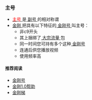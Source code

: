 ### 主号
- [<font color="Red"> 主号 </font>](https://a2zitpro.github.io/web/mainkkid)是[ 副号 ]()的相对称谓
- [ 金刚 ](https://a2zitpro.github.io/web/a2zitpro)把具有以下特征的[ 金刚号 ](https://a2zitpro.github.io/web/kkid)叫<font color="Black">主号</font>：
  - 非c9开头
  - 其上捆绑了[ 大宗流量 ](https://a2zitpro.github.io/web/大宗流量)包
  - 同一时间您可持有多个这种[ 金刚号 ](https://a2zitpro.github.io/web/kkid)
  - 连通后供您播放视频
  - 使用频率高


#### 推荐阅读

- [金刚号](https://a2zitpro.github.io/web/list_kkid)
- [金刚1.0帮助](https://a2zitpro.github.io/web/list_helpkkvpn1.0)
- [金刚梯](https://a2zitpro.github.io/web/dlb)
